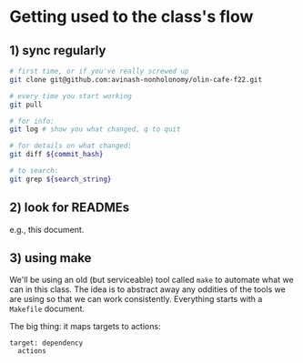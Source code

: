 # Getting used to the class's flow

## 1) sync regularly
```bash
# first time, or if you've really screwed up
git clone git@github.com:avinash-nonholonomy/olin-cafe-f22.git

# every time you start working
git pull

# for info:
git log # show you what changed, q to quit

# for details on what changed:
git diff ${commit_hash}

# to search:
git grep ${search_string}

```

## 2) look for READMEs
e.g., this document.


## 3) using make
We'll be using an old (but serviceable) tool called `make` to automate what we can in this class. The idea is to abstract away any oddities of the tools we are using so that we can work consistently. Everything starts with a `Makefile` document.

The big thing: it maps targets to actions:
```
target: dependency
  actions
```